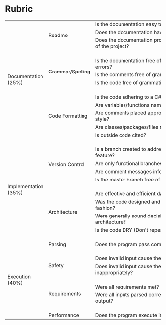 # Rubric

<div class="ritz grid-container" dir="ltr">
    <table class="waffle" cellspacing="0" cellpadding="0">
        <tbody>
            <tr style="height: 20px">
                <td class="s0" dir="ltr" rowspan="13">Documentation (25%)</td>
                <td class="s1" dir="ltr" rowspan="3">Readme</td>
                <td class="s2" dir="ltr">Is the documentation easy to understand?</td>
                <td class="s3" dir="ltr">2%</td>
            </tr>
            <tr style="height: 20px">
                <td class="s2" dir="ltr">Does the documentation have clear and concise sections?</td>
                <td class="s3" dir="ltr">2%</td>
            </tr>
            <tr style="height: 20px">
                <td class="s2 softmerge" dir="ltr">
                    <div class="softmerge-inner" style="width:441px;left:-1px">Does the documentation provide a clear
                        general overview of the project?</div>
                </td>
                <td class="s3" dir="ltr">2%</td>
            </tr>
            <tr style="height: 20px">
                <td></td>
                <td></td>
                <td class="s2"></td>
            </tr>
            <tr style="height: 20px">
                <td class="s1" dir="ltr" rowspan="3">Grammar/Spelling</td>
                <td class="s2" dir="ltr">Is the documentation free of grammatical and spelling errors?</td>
                <td class="s3" dir="ltr">2%</td>
            </tr>
            <tr style="height: 20px">
                <td class="s2" dir="ltr">Is the comments free of grammatical and spelling errors?</td>
                <td class="s3" dir="ltr">2%</td>
            </tr>
            <tr style="height: 20px">
                <td class="s2" dir="ltr">Is the code free of grammatical and spelling errors?</td>
                <td class="s3" dir="ltr">2%</td>
            </tr>
            <tr style="height: 20px">
                <td></td>
                <td></td>
                <td class="s2"></td>
            </tr>
            <tr style="height: 20px">
                <td class="s1" dir="ltr" rowspan="5">Code Formatting</td>
                <td class="s2" dir="ltr">Is the code adhering to a C# Style?</td>
                <td class="s3" dir="ltr">2%</td>
            </tr>
            <tr style="height: 20px">
                <td class="s2" dir="ltr">Are variables/functions named appropriately?</td>
                <td class="s3" dir="ltr">2%</td>
            </tr>
            <tr style="height: 20px">
                <td class="s2" dir="ltr">Are comments placed appropriately and adhering to a style?</td>
                <td class="s3" dir="ltr">2%</td>
            </tr>
            <tr style="height: 20px">
                <td class="s2" dir="ltr">Are classes/packages/files named appropriately?</td>
                <td class="s3" dir="ltr">2%</td>
            </tr>
            <tr style="height: 20px">
                <td class="s2" dir="ltr">Is outside code cited?</td>
                <td class="s3" dir="ltr">5%</td>
            </tr>
            <tr style="height: 20px">
                <td></td>
                <td></td>
                <td class="s2" dir="ltr"></td>
                <td class="s2" dir="ltr"></td>
            </tr>
            <tr style="height: 20px">
                <td class="s0" dir="ltr" rowspan="9">Implementation (35%)</td>
                <td class="s1" dir="ltr" rowspan="4">Version Control</td>
                <td class="s2" dir="ltr">Is a branch created to address each requirement or feature?</td>
                <td class="s3" dir="ltr">4%</td>
            </tr>
            <tr style="height: 20px">
                <td class="s2" dir="ltr">Are only functional branches merged into master?</td>
                <td class="s3" dir="ltr">5%</td>
            </tr>
            <tr style="height: 20px">
                <td class="s2" dir="ltr">Are comment messages informative?</td>
                <td class="s3" dir="ltr">4%</td>
            </tr>
            <tr style="height: 20px">
                <td class="s2" dir="ltr">Is the master branch free of direct work?</td>
                <td class="s3" dir="ltr">5%</td>
            </tr>
            <tr style="height: 20px">
                <td></td>
                <td></td>
                <td class="s2" dir="ltr"></td>
            </tr>
            <tr style="height: 20px">
                <td class="s1" dir="ltr" rowspan="4">Architecture</td>
                <td class="s2" dir="ltr">Are effective and efficient data structures used?</td>
                <td class="s3" dir="ltr">4%</td>
            </tr>
            <tr style="height: 20px">
                <td class="s2" dir="ltr">Was the code designed and constructed in a modular fashion?</td>
                <td class="s3" dir="ltr">5%</td>
            </tr>
            <tr style="height: 20px">
                <td class="s2" dir="ltr">Were generally sound decisions made with regard to architecture?</td>
                <td class="s3" dir="ltr">4%</td>
            </tr>
            <tr style="height: 20px">
                <td class="s2" dir="ltr">Is the code DRY (Don&#39;t repeat yourself)?</td>
                <td class="s3" dir="ltr">4%</td>
            </tr>
            <tr style="height: 20px">
                <td></td>
                <td></td>
                <td></td>
                <td></td>
            </tr>
            <tr style="height: 20px">
                <td class="s0" dir="ltr" rowspan="9">Execution (40%)</td>
                <td class="s1" dir="ltr">Parsing</td>
                <td class="s2" dir="ltr">Does the program pass compilation with no warnings?</td>
                <td class="s3" dir="ltr">6%</td>
            </tr>
            <tr style="height: 20px">
                <td></td>
                <td></td>
                <td></td>
            </tr>
            <tr style="height: 20px">
                <td class="s1" dir="ltr" rowspan="2">Safety</td>
                <td class="s2" dir="ltr">Does invalid input cause the program to crash?</td>
                <td class="s3" dir="ltr">6%</td>
            </tr>
            <tr style="height: 20px">
                <td class="s2" dir="ltr">Does invalid input cause the program to act inappropriately?</td>
                <td class="s3" dir="ltr">6%</td>
            </tr>
            <tr style="height: 20px">
                <td></td>
                <td></td>
                <td></td>
            </tr>
            <tr style="height: 20px">
                <td class="s1" dir="ltr" rowspan="2">Requirements</td>
                <td class="s2" dir="ltr">Were all requirements met?</td>
                <td class="s3" dir="ltr">10%</td>
            </tr>
            <tr style="height: 20px">
                <td class="s2" dir="ltr">Were all inputs parsed correctly and yield the correct output?</td>
                <td class="s3" dir="ltr">6%</td>
            </tr>
            <tr style="height: 20px">
                <td></td>
                <td></td>
                <td></td>
            </tr>
            <tr style="height: 20px">
                <td class="s1" dir="ltr">Performance</td>
                <td class="s2" dir="ltr">Does the program execute in a timely manner?</td>
                <td class="s3" dir="ltr">6%</td>
            </tr>
        </tbody>
    </table>
</div>
